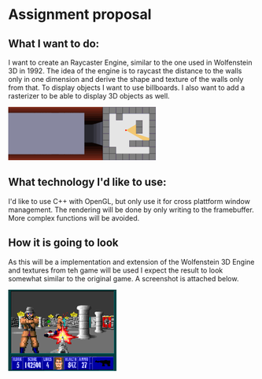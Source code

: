 # Assignment proposal
## What I want to do:

I want to create an Raycaster Engine, similar to the one used in 
Wolfenstein 3D in 1992. The idea of the engine is to raycast the
distance to the walls only in one dimension and derive the shape
and texture of the walls only from that. To display objects I 
want to use billboards. I also want to add a rasterizer to be 
able to display 3D objects as well.

![](Simple_raycasting_with_fisheye_correction.gif)

## What technology I'd like to use:

I'd like to use C++ with OpenGL, but only use it for
cross plattform window management. The rendering will be done
by only writing to the framebuffer. More complex functions will be
avoided. 

## How it is going to look

As this will be a implementation and extension of the Wolfenstein
3D Engine and textures from teh game will be used I expect the result
to look somewhat similar to the original game. A screenshot is attached below.

![](Wolf3d_pc.png)
